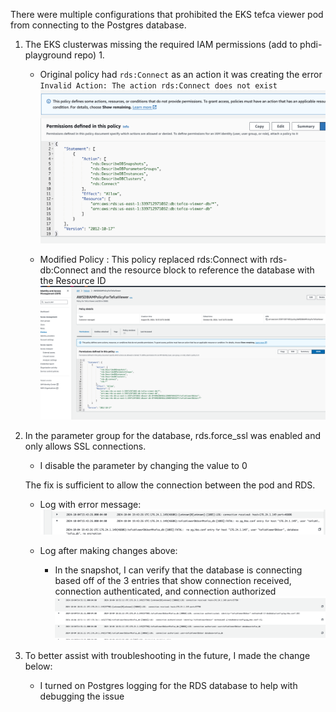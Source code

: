 There were multiple configurations that prohibited the EKS tefca viewer pod from connecting to the Postgres database. 

1. The EKS clusterwas missing the required IAM permissions (add to phdi-playground repo)
    1. 
    - Original policy had  `rds:Connect` as an action it was creating the error `Invalid Action: The action rds:Connect does not exist`
    ![Original Policy](./original_iam_policy.png) 

    - Modified Policy : This policy replaced rds:Connect with rds-db:Connect and the resource block to reference the database with the Resource ID
    ![Modified Policy](./modified_iam_policy.png) 


2. In the parameter group for the database, rds.force_ssl was enabled and only allows SSL connections.
    - I disable the parameter by changing the value to 0
    
    The fix is sufficient to allow the connection between the pod and RDS.
    
    - Log with error message:
    ![Log error](./log_error.png)

    - Log after making changes above:
        - In the snapshot, I can verify that the database is connecting based off of the 3 entries that show connection received, connection authenticated, and connection authorized
    ![Log fix](./log_fix.png)

3. To better assist with troubleshooting in the future, I made the change below:
    -  I turned on Postgres logging for the RDS database to help with debugging the issue

